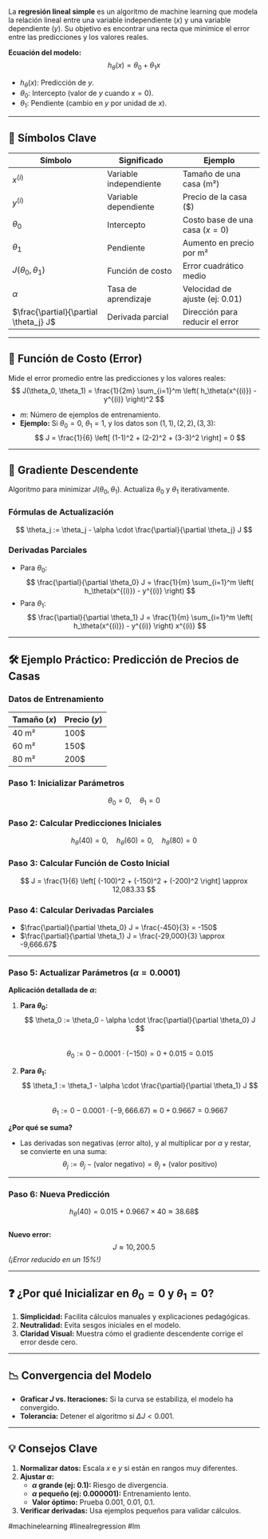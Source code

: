 

La **regresión lineal simple** es un algoritmo de machine learning que modela la relación lineal entre una variable independiente ($x$) y una variable dependiente ($y$). Su objetivo es encontrar una recta que minimice el error entre las predicciones y los valores reales.

**Ecuación del modelo:**  
$$ h_\theta(x) = \theta_0 + \theta_1 x $$  
- $h_\theta(x)$: Predicción de $y$.  
- $\theta_0$: Intercepto (valor de $y$ cuando $x=0$).  
- $\theta_1$: Pendiente (cambio en $y$ por unidad de $x$).  

---

## 📜 **Símbolos Clave**

| **Símbolo** | **Significado** | **Ejemplo** |
|-------------|-----------------|-------------|
| $x^{(i)}$   | Variable independiente | Tamaño de una casa (m²) |
| $y^{(i)}$   | Variable dependiente | Precio de la casa (\$) |
| $\theta_0$  | Intercepto | Costo base de una casa ($x=0$) |
| $\theta_1$  | Pendiente | Aumento en precio por m² |
| $J(\theta_0, \theta_1)$ | Función de costo | Error cuadrático medio |
| $\alpha$    | Tasa de aprendizaje | Velocidad de ajuste (ej: $0.01$) |
| $\frac{\partial}{\partial \theta_j} J$ | Derivada parcial | Dirección para reducir el error |

---

## 🧮 **Función de Costo (Error)**

Mide el error promedio entre las predicciones y los valores reales:  
$$ J(\theta_0, \theta_1) = \frac{1}{2m} \sum_{i=1}^m \left( h_\theta(x^{(i)}) - y^{(i)} \right)^2 $$  
- $m$: Número de ejemplos de entrenamiento.  
- **Ejemplo:** Si $\theta_0 = 0$, $\theta_1 = 1$, y los datos son $(1,1), (2,2), (3,3)$:  
  $$ J = \frac{1}{6} \left[ (1-1)^2 + (2-2)^2 + (3-3)^2 \right] = 0 $$

---

## 🔄 **Gradiente Descendente**
Algoritmo para minimizar $J(\theta_0, \theta_1)$. Actualiza $\theta_0$ y $\theta_1$ iterativamente.

### **Fórmulas de Actualización**  
$$ \theta_j := \theta_j - \alpha \cdot \frac{\partial}{\partial \theta_j} J $$  

### **Derivadas Parciales**  
- Para $\theta_0$:  
  $$ \frac{\partial}{\partial \theta_0} J = \frac{1}{m} \sum_{i=1}^m \left( h_\theta(x^{(i)}) - y^{(i)} \right) $$  
- Para $\theta_1$:  
  $$ \frac{\partial}{\partial \theta_1} J = \frac{1}{m} \sum_{i=1}^m \left( h_\theta(x^{(i)}) - y^{(i)} \right) x^{(i)} $$  

---

## 🛠️ **Ejemplo Práctico: Predicción de Precios de Casas**

### **Datos de Entrenamiento**
| Tamaño ($x$) | Precio ($y$) |
|--------------|--------------|
| 40 m²        | 100\$         |
| 60 m²        | 150\$         |
| 80 m²        | 200\$         |

### **Paso 1: Inicializar Parámetros**  
$$ \theta_0 = 0, \quad \theta_1 = 0 $$

### **Paso 2: Calcular Predicciones Iniciales**  
$$ h_\theta(40) = 0, \quad h_\theta(60) = 0, \quad h_\theta(80) = 0 $$

### **Paso 3: Calcular Función de Costo Inicial**  
$$ J = \frac{1}{6} \left[ (-100)^2 + (-150)^2 + (-200)^2 \right] \approx 12,083.33 $$

### **Paso 4: Calcular Derivadas Parciales**  

- $\frac{\partial}{\partial \theta_0} J = \frac{-450}{3} = -150$  
- $\frac{\partial}{\partial \theta_1} J = \frac{-29,000}{3} \approx -9,666.67$  

---

### **Paso 5: Actualizar Parámetros ($\alpha = 0.0001$)**  

**Aplicación detallada de $\alpha$:**  
1. **Para $\theta_0$:**  
   $$ \theta_0 := \theta_0 - \alpha \cdot \frac{\partial}{\partial \theta_0} J $$  
   $$ \theta_0 := 0 - 0.0001 \cdot (-150) = 0 + 0.015 = 0.015 $$  

2. **Para $\theta_1$:**  
   $$ \theta_1 := \theta_1 - \alpha \cdot \frac{\partial}{\partial \theta_1} J $$  
   $$ \theta_1 := 0 - 0.0001 \cdot (-9,666.67) \approx 0 + 0.9667 = 0.9667 $$  

**¿Por qué se suma?**  
- Las derivadas son negativas (error alto), y al multiplicar por $\alpha$ y restar, se convierte en una suma:  
  $$ \theta_j := \theta_j - (\text{valor negativo}) = \theta_j + (\text{valor positivo}) $$  

---

### **Paso 6: Nueva Predicción**  
$$ h_\theta(40) = 0.015 + 0.9667 \times 40 \approx 38.68\$ $$  
**Nuevo error:** $$ J \approx 10,200.5 $$ *(¡Error reducido en un 15%!)*  

---

## ❓ **¿Por qué Inicializar en $\theta_0 = 0$ y $\theta_1 = 0$?**  

1. **Simplicidad:** Facilita cálculos manuales y explicaciones pedagógicas.  
2. **Neutralidad:** Evita sesgos iniciales en el modelo.  
3. **Claridad Visual:** Muestra cómo el gradiente descendente corrige el error desde cero.  

---

## 📉 **Convergencia del Modelo**

- **Graficar $J$ vs. Iteraciones:** Si la curva se estabiliza, el modelo ha convergido.  
- **Tolerancia:** Detener el algoritmo si $\Delta J < 0.001$.  

---

## 💡 **Consejos Clave**  

1. **Normalizar datos:** Escala $x$ e $y$ si están en rangos muy diferentes.  
2. **Ajustar $\alpha$:**  
   - **$\alpha$ grande (ej: $0.1$):** Riesgo de divergencia.  
   - **$\alpha$ pequeño (ej: $0.000001$):** Entrenamiento lento.  
   - **Valor óptimo:** Prueba $0.001$, $0.01$, $0.1$.  
3. **Verificar derivadas:** Usa ejemplos pequeños para validar cálculos.  


#machinelearning #linealregression #lm 
